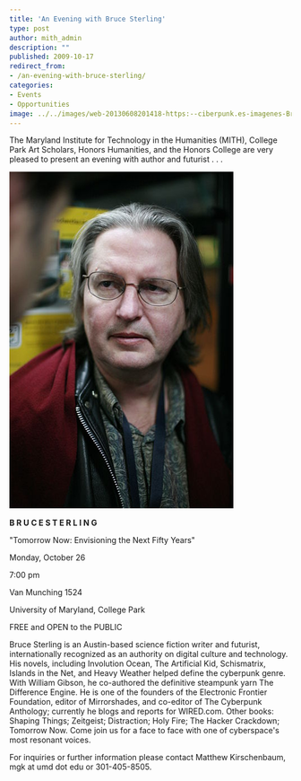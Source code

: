 ```yaml
---
title: 'An Evening with Bruce Sterling'
type: post
author: mith_admin
description: ""
published: 2009-10-17
redirect_from: 
- /an-evening-with-bruce-sterling/
categories:
- Events
- Opportunities
image: ../../images/web-20130608201418-https:--ciberpunk.es-imagenes-Bruce_Sterling.jpg
---
```

The Maryland Institute for Technology in the Humanities (MITH), College Park Art Scholars, Honors Humanities, and the Honors College are very pleased to present an evening with author and futurist . . .

![](../../images/web-20130608201418-https:--ciberpunk.es-imagenes-Bruce_Sterling.jpg)

**B R U C E S T E R L I N G**

"Tomorrow Now: Envisioning the Next Fifty Years"

Monday, October 26

7:00 pm

Van Munching 1524

University of Maryland, College Park

FREE and OPEN to the PUBLIC

Bruce Sterling is an Austin-based science fiction writer and futurist, internationally recognized as an authority on digital culture and technology. His novels, including Involution Ocean, The Artificial Kid, Schismatrix, Islands in the Net, and Heavy Weather helped define the cyberpunk genre. With William Gibson, he co-authored the definitive steampunk yarn The Difference Engine. He is one of the founders of the Electronic Frontier Foundation, editor of Mirrorshades, and co-editor of The Cyberpunk Anthology; currently he blogs and reports for WIRED.com. Other books: Shaping Things; Zeitgeist; Distraction; Holy Fire; The Hacker Crackdown; Tomorrow Now. Come join us for a face to face with one of cyberspace's most resonant voices.

For inquiries or further information please contact Matthew Kirschenbaum, mgk at umd dot edu or 301-405-8505.
